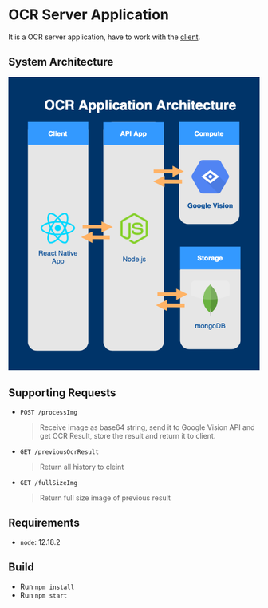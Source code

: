 # OCR Server Application

It is a OCR server application, have to work with the [client](https://github.com/ericc0504/OCR-React-Native).

## System Architecture

![System Architecture](SystemArchitecture.png)

## Supporting Requests

- `POST /processImg`
  > Receive image as base64 string, send it to Google Vision API and get OCR Result, store the result and return it to client.
- `GET /previousOcrResult`
  > Return all history to cleint
- `GET /fullSizeImg`
  > Return full size image of previous result

## Requirements

- `node`: 12.18.2

## Build

- Run `npm install`
- Run `npm start`
